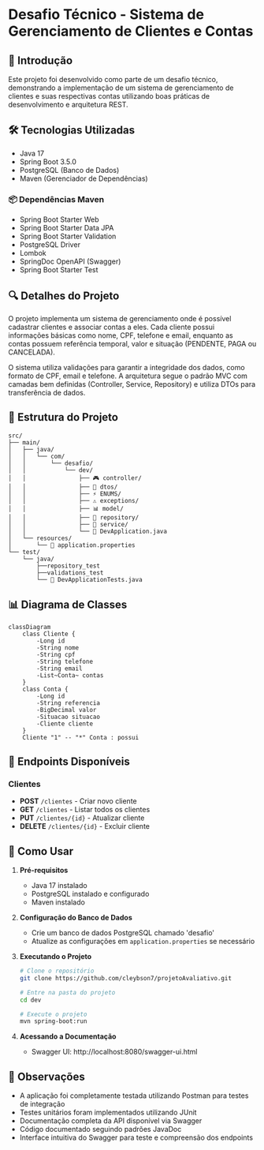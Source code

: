 # Desafio Técnico - Sistema de Gerenciamento de Clientes e Contas

## 📝 Introdução
Este projeto foi desenvolvido como parte de um desafio técnico, demonstrando a implementação de um sistema de gerenciamento de clientes e suas respectivas contas utilizando boas práticas de desenvolvimento e arquitetura REST.

## 🛠️ Tecnologias Utilizadas
- Java 17
- Spring Boot 3.5.0
- PostgreSQL (Banco de Dados)
- Maven (Gerenciador de Dependências)

### 📦 Dependências Maven
- Spring Boot Starter Web
- Spring Boot Starter Data JPA
- Spring Boot Starter Validation
- PostgreSQL Driver
- Lombok
- SpringDoc OpenAPI (Swagger)
- Spring Boot Starter Test

## 🔍 Detalhes do Projeto
O projeto implementa um sistema de gerenciamento onde é possível cadastrar clientes e associar contas a eles. Cada cliente possui informações básicas como nome, CPF, telefone e email, enquanto as contas possuem referência temporal, valor e situação (PENDENTE, PAGA ou CANCELADA).

O sistema utiliza validações para garantir a integridade dos dados, como formato de CPF, email e telefone. A arquitetura segue o padrão MVC com camadas bem definidas (Controller, Service, Repository) e utiliza DTOs para transferência de dados.

## 📂 Estrutura do Projeto
```
src/
├── main/
│   ├── java/
│   │   └── com/
│   │       └── desafio/
│   │           └── dev/
│   │               ├── 🎮 controller/
│   │               ├── 📝 dtos/
│   │               ├── ⚡ ENUMS/
│   │               ├── ⚠️ exceptions/
│   │               ├── 📊 model/
│   │               ├── 💾 repository/
│   │               ├── 🔧 service/
│   │               └── 🚀 DevApplication.java
│   └── resources/
│       └── 📄 application.properties
└── test/
    └── java/
        ├──repository_test
        ├──validations_test
        └── 🧪 DevApplicationTests.java
```

## 📊 Diagrama de Classes
```mermaid
classDiagram
    class Cliente {
        -Long id
        -String nome
        -String cpf
        -String telefone
        -String email
        -List~Conta~ contas
    }
    class Conta {
        -Long id
        -String referencia
        -BigDecimal valor
        -Situacao situacao
        -Cliente cliente
    }
    Cliente "1" -- "*" Conta : possui
```

## 🔌 Endpoints Disponíveis

### Clientes
- **POST** `/clientes` - Criar novo cliente
- **GET** `/clientes` - Listar todos os clientes
- **PUT** `/clientes/{id}` - Atualizar cliente
- **DELETE** `/clientes/{id}` - Excluir cliente

## 🚀 Como Usar

1. **Pré-requisitos**
   - Java 17 instalado
   - PostgreSQL instalado e configurado
   - Maven instalado

2. **Configuração do Banco de Dados**
   - Crie um banco de dados PostgreSQL chamado 'desafio'
   - Atualize as configurações em `application.properties` se necessário

3. **Executando o Projeto**
   ```bash
   # Clone o repositório
   git clone https://github.com/cleybson7/projetoAvaliativo.git

   # Entre na pasta do projeto
   cd dev

   # Execute o projeto
   mvn spring-boot:run
   ```

4. **Acessando a Documentação**
   - Swagger UI: http://localhost:8080/swagger-ui.html

## 📝 Observações
- A aplicação foi completamente testada utilizando Postman para testes de integração
- Testes unitários foram implementados utilizando JUnit
- Documentação completa da API disponível via Swagger
- Código documentado seguindo padrões JavaDoc
- Interface intuitiva do Swagger para teste e compreensão dos endpoints